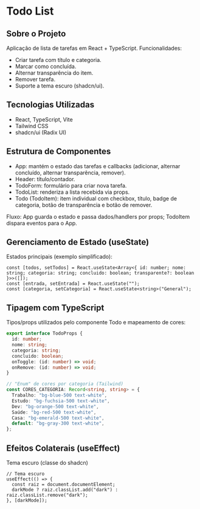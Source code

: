 # Todo List

## Sobre o Projeto
Aplicação de lista de tarefas em React + TypeScript. Funcionalidades:
- Criar tarefa com título e categoria.
- Marcar como concluída.
- Alternar transparência do item.
- Remover tarefa.
- Suporte a tema escuro (shadcn/ui).

## Tecnologias Utilizadas
- React, TypeScript, Vite
- Tailwind CSS
- shadcn/ui (Radix UI)

## Estrutura de Componentes
- App: mantém o estado das tarefas e callbacks (adicionar, alternar concluído, alternar transparência, remover).
- Header: título/contador.
- TodoForm: formulário para criar nova tarefa.
- TodoList: renderiza a lista recebida via props.
- Todo (TodoItem): item individual com checkbox, título, badge de categoria, botão de transparência e botão de remover.

Fluxo: App guarda o estado e passa dados/handlers por props; TodoItem dispara eventos para o App.

## Gerenciamento de Estado (useState)
Estados principais (exemplo simplificado):
```tsx
const [todos, setTodos] = React.useState<Array<{ id: number; nome: string; categoria: string; concluido: boolean; transparente?: boolean }>>([]);
const [entrada, setEntrada] = React.useState("");
const [categoria, setCategoria] = React.useState<string>("General");
```

## Tipagem com TypeScript
Tipos/props utilizados pelo componente Todo e mapeamento de cores:
```ts
export interface TodoProps {
  id: number;
  nome: string;
  categoria: string;
  concluido: boolean;
  onToggle: (id: number) => void;
  onRemove: (id: number) => void;
}

// "Enum" de cores por categoria (Tailwind)
const CORES_CATEGORIA: Record<string, string> = {
  Trabalho: "bg-blue-500 text-white",
  Estudo: "bg-fuchsia-500 text-white",
  Dev: "bg-orange-500 text-white",
  Saúde: "bg-red-500 text-white",
  Casa: "bg-emerald-500 text-white",
  default: "bg-gray-300 text-white",
};
```

## Efeitos Colaterais (useEffect)
Tema escuro (classe do shadcn)
```tsx
// Tema escuro
useEffect(() => {
  const raiz = document.documentElement;
  darkMode ? raiz.classList.add("dark") : raiz.classList.remove("dark");
}, [darkMode]);
```